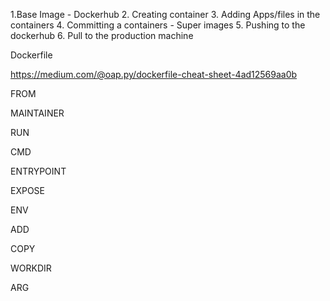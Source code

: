 
1.Base Image - Dockerhub
2. Creating container
3. Adding Apps/files in the containers
4. Committing a containers - Super images
5. Pushing to the dockerhub
6. Pull to the production machine 


Dockerfile

https://medium.com/@oap.py/dockerfile-cheat-sheet-4ad12569aa0b

FROM 

MAINTAINER

RUN 

CMD

ENTRYPOINT

EXPOSE

ENV

ADD

COPY

WORKDIR

ARG


